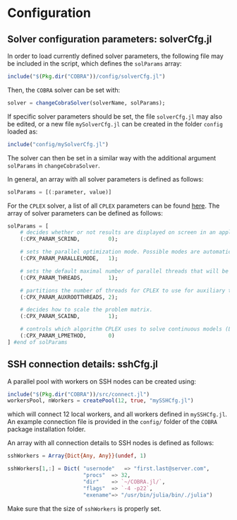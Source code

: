 # Configuration

## Solver configuration parameters: solverCfg.jl

In order to load currently defined solver parameters, the following file may be included in the script, which defines the `solParams` array:
```julia
include("$(Pkg.dir("COBRA"))/config/solverCfg.jl")
```
Then, the `COBRA` solver can be set with:
```julia
solver = changeCobraSolver(solverName, solParams);
```

If specific solver parameters should be set, the file `solverCfg.jl` may also be edited, or a new file `mySolverCfg.jl` can be created in the folder `config` loaded as:
```julia
include("config/mySolverCfg.jl")
```
The solver can then be set in a similar way with the additional argument `solParams` in `changeCobraSolver`.

In general, an array with all solver parameters is defined as follows:
```julia
solParams = [(:parameter, value)]
```

For the `CPLEX` solver, a list of all `CPLEX` parameters can be found [here](https://www.ibm.com/support/knowledgecenter/SS9UKU_12.5.0/com.ibm.cplex.zos.help/homepages/refparameterscplex.html). The array of solver parameters can be defined as follows:
```julia
solParams = [
    # decides whether or not results are displayed on screen in an application of the C API.
    (:CPX_PARAM_SCRIND,         0);

    # sets the parallel optimization mode. Possible modes are automatic, deterministic, and opportunistic.
    (:CPX_PARAM_PARALLELMODE,   1);

    # sets the default maximal number of parallel threads that will be invoked by any CPLEX parallel optimizer.
    (:CPX_PARAM_THREADS,        1);

    # partitions the number of threads for CPLEX to use for auxiliary tasks while it solves the root node of a problem.
    (:CPX_PARAM_AUXROOTTHREADS, 2);

    # decides how to scale the problem matrix.
    (:CPX_PARAM_SCAIND,         1);

    # controls which algorithm CPLEX uses to solve continuous models (LPs).
    (:CPX_PARAM_LPMETHOD,       0)
] #end of solParams
```

## SSH connection details: sshCfg.jl

A parallel pool with workers on SSH nodes can be created using:
```julia
include("$(Pkg.dir("COBRA"))/src/connect.jl")
workersPool, nWorkers = createPool(12, true, "mySSHCfg.jl")
```
which will connect 12 local workers, and all workers defined in `mySSHCfg.jl`. An example connection file is provided in the `config/` folder of the `COBRA` package installation folder.

An array with all connection details to SSH nodes is defined as follows:
```julia
sshWorkers = Array{Dict{Any, Any}}(undef, 1)

sshWorkers[1,:] = Dict( "usernode"   => "first.last@server.com",
                        "procs"  => 32,
                        "dir"    => `~/COBRA.jl/`,
                        "flags"  => `-4 -p22`,
                        "exename"=> "/usr/bin/julia/bin/./julia")
```

Make sure that the size of `sshWorkers` is properly set.
